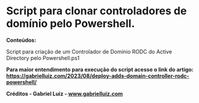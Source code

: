 # Script para clonar controladores de domínio pelo Powershell.

**Conteúdos:**

Script para criação de um Controlador de Domínio RODC do Active Directory pelo Powershell.ps1

**Para maior entendimento para execução do script acesse o link do artigo: https://gabrielluiz.com/2023/08/deploy-adds-domain-controller-rodc-powershell/**

**Créditos - Gabriel Luiz - www.gabrielluiz.com**
